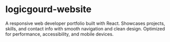 # logicgourd-website
A responsive web developer portfolio built with React. Showcases projects, skills, and contact info with smooth navigation and clean design. Optimized for performance, accessibility, and mobile devices.
